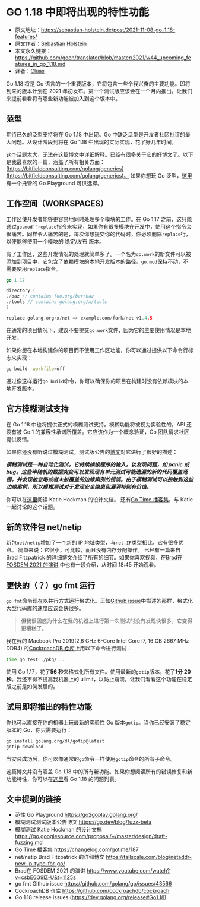 # GO 1.18 中即将出现的特性功能
- 原文地址：https://sebastian-holstein.de/post/2021-11-08-go-1.18-features/
- 原文作者：[Sebastian Holstein](https://twitter.com/Sebholstein)
- 本文永久链接：https://github.com/gocn/translator/blob/master/2021/w44_upcoming_features_in_go_1.18.md
- 译者：[Cluas](https://github.com/Cluas)

Go 1.18 将是 Go 语言的一个重要版本，它将包含一些令我兴奋的主要功能。即将到来的版本计划在 2021 年初发布。第一个测试版应该会在一个月内推出。让我们来提前看看将有哪些新功能被加入到这个版本中。

## 范型
期待已久的泛型支持将在 Go 1.18 中出现。Go 中缺乏泛型是开发者社区批评的最大问题。从设计阶段到将在 Go 1.18 中出现的实际实现，花了好几年时间。

这个话题太大，无法在这篇博文中详细解释。已经有很多关于它的好博文了。以下是我最喜欢的一篇，涵盖了所有相关方面：
[https://bitfieldconsulting.com/golang/generics](https://bitfieldconsulting.com/golang/generics)。 如果你想玩 Go 泛型，[这里](https://go2goplay.golang.org/)有一个托管的 Go Playground 可供选择。

## 工作空间（WORKSPACES）
工作区使开发者能够更容易地同时处理多个模块的工作。在 Go 1.17 之前，这只能通过`go.mod``replace`指令来实现，如果你有很多模块在开发中，使用这个指令会很痛苦。同样令人痛苦的是，每次你想提交你的代码时，你必须删除`replace`行，以便能够使用一个模块的 稳定/发布 版本。

有了工作区，这些开发情况的处理就简单多了。一个名为`go.work`的新文件可以被添加到项目中，它包含了依赖模块的本地开发版本的路径。`go.mod`保持不动，不需要使用`replace`指令。
```go
go 1.17

directory (
./baz // contains foo.org/bar/baz
./tools // contains golang.org/x/tools
)

replace golang.org/x/net => example.com/fork/net v1.4.5
```

在通常的项目情况下，建议不要提交`go.work`文件，因为它的主要使用情况是本地开发。

如果你想在本地构建你的项目而不使用工作区功能，你可以通过提供以下命令行标志来实现：
```sh
go build -workfile=off
```
通过像这样运行`go build`命令，你可以确保你的项目在构建时没有依赖模块的本地开发版本。
## 官方模糊测试支持
在 Go 1.18 中也将提供正式的模糊测试支持。模糊功能将被视为实验性的，API 还没有被 Go 1 的兼容性承诺所覆盖。它应该作为一个概念验证，Go 团队请求社区提供反馈。

如果你还没有听说过模糊测试，测试版公告的[博文](https://go.dev/blog/fuzz-beta)对它进行了很好的描述：

***模糊测试是一种自动化测试，它持续操纵程序的输入，以发现问题，如 panic 或 bug。这些半随机的数据突变可以发现现有单元测试可能遗漏的新的代码覆盖范围，并发现被忽略或者未被覆盖的边缘案例的错误。由于模糊测试可以接触到这些边缘案例，所以模糊测试对于发现安全隐患和漏洞特别有价值。***

你可以在[这里](https://go.googlesource.com/proposal/+/master/design/draft-fuzzing.md)阅读 Katie Hockman 的设计文档。 还有[Go Time 播客集](https://changelog.com/gotime/187)，与 Katie 一起讨论的这个话题。
## 新的软件包 net/netip
新包`net/netip`增加了一个新的 IP 地址类型，与`net.IP`类型相比，它有很多优点。 简单来说：它很小，可比较，而且没有内存分配操作。 已经有一篇来自 Brad Fitzpatrick 的[详细博文](https://tailscale.com/blog/netaddr-new-ip-type-for-go/)介绍了所有的细节。如果你喜欢视频，在[Brad在 FOSDEM 2021 的演讲](https://www.youtube.com/watch?v=csbE6G9lZ-U&t=1125s) 中也有一段介绍，从时间 18:45 开始观看。

## 更快的（？）go fmt 运行
`go fmt`命令现在以并行方式运行格式化。正如[Github issue](https://github.com/golang/go/issues/43566)中描述的那样，格式化大型代码库的速度应该会快很多。
> 但我很困惑为什么在我的机器上进行第一次测试时没有发现快很多，它变得更糟糕了。

我在我的 Macbook Pro 2019(2,6 GHz 6-Core Intel Core i7, 16 GB 2667 MHz DDR4) 的[CockroachDB 仓库](https://github.com/cockroachdb/cockroach)上用以下命令进行测试：
```sh
time go test ./pkg/...
```
使用 Go 1.17，花了**56 秒**来格式化所有文件。使用最新的`gotip`版本，花了**1分 20 秒**。我还不得不提高我机器上的 ulimit，以防止崩溃。让我们看看这个功能在稳定版之前是如何发展的。

## 试用即将推出的特性功能
你也可以直接在你的机器上玩最新的实验性 Go 版本`gotip`。当你已经安装了稳定版本的 Go，你只需要运行：
```sh
go install golang.org/dl/gotip@latest
gotip download
```
当安装成功后，你可以像通常的`go`命令一样使用`gotip`命令的所有子命令。

这篇博文并没有涵盖 Go 1.18 中的所有新功能。如果你想阅读所有的错误修复和新功能特性，你可以在[这里](https://dev.golang.org/release#Go1.18)看 Go 1.18 的问题列表。

## 文中提到的链接
- 范性 Go Playground https://go2goplay.golang.org/
- 模糊测试测试版本公告博文 https://go.dev/blog/fuzz-beta
- 模糊测试 Katie Hockman 的设计文档 https://go.googlesource.com/proposal/+/master/design/draft-fuzzing.md
- Go Time 播客集 https://changelog.com/gotime/187
- net/netip Brad Fitzpatrick 的详细博文 https://tailscale.com/blog/netaddr-new-ip-type-for-go/
- Brad在 FOSDEM 2021 的演讲 https://www.youtube.com/watch?v=csbE6G9lZ-U&t=1125s
- go fmt Github issue https://github.com/golang/go/issues/43566
- CockroachDB 仓库 https://github.com/cockroachdb/cockroach
- Go 1.18 release issues (https://dev.golang.org/release#Go1.18)